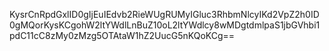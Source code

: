 KysrCnRpdGxlID0gIjEuIEdvb2RieWUgRUMyIGluc3RhbmNlcyIKd2VpZ2h0ID0gMQorKysKCgohW2ltYWdlLnBuZ10oL2ltYWdlcy8wMDgtdmlpaS1jbGVhbi1pdC11cC8zMy0zMzg5OTAtaW1hZ2UucG5nKQoKCg==